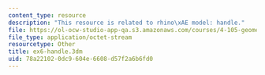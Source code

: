 ```yaml
---
content_type: resource
description: "This resource is related to rhino\xAE model: handle."
file: https://ol-ocw-studio-app-qa.s3.amazonaws.com/courses/4-105-geometric-disciplines-and-architecture-skills-reciprocal-methodologies-fall-2012/78a221020dc9604e6608d57f2a6b6fd0_ex6-handle.3dm
file_type: application/octet-stream
resourcetype: Other
title: ex6-handle.3dm
uid: 78a22102-0dc9-604e-6608-d57f2a6b6fd0
---
```


